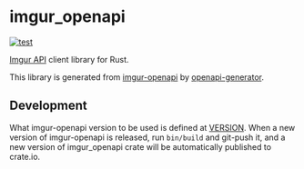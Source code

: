 # imgur_openapi

[![test](https://github.com/r7kamura/imgur_openapi-rs/actions/workflows/test.yml/badge.svg)](https://github.com/r7kamura/imgur_openapi-rs/actions/workflows/test.yml)

[Imgur API](https://apidocs.imgur.com/) client library for Rust.

This library is generated from [imgur-openapi](https://github.com/r7kamura/imgur-openapi) by [openapi-generator](https://github.com/OpenAPITools/openapi-generator).

## Development

What imgur-openapi version to be used is defined at [VERSION](/VERSION).
When a new version of imgur-openapi is released, run `bin/build` and git-push it,
and a new version of imgur_openapi crate will be automatically published to crate.io.
